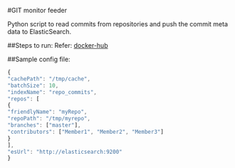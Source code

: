 #GIT monitor feeder

Python script to read commits from repositories and push the commit meta data to ElasticSearch.

##Steps to run:
Refer: [docker-hub](https://hub.docker.com/r/ajaydivakaran/gitmonitorfeeder/)

##Sample config file:

``` javascript
{
"cachePath": "/tmp/cache",
"batchSize": 10,
"indexName": "repo_commits",
"repos": [
{
"friendlyName": "myRepo",
"repoPath": "/tmp/myrepo",
"branches": ["master"],
"contributors": ["Member1", "Member2", "Member3"]
}
],
"esUrl": "http://elasticsearch:9200"
}
```